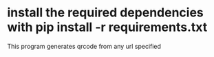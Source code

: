 # install the required dependencies with pip install -r requirements.txt

This program generates qrcode from any url specified
